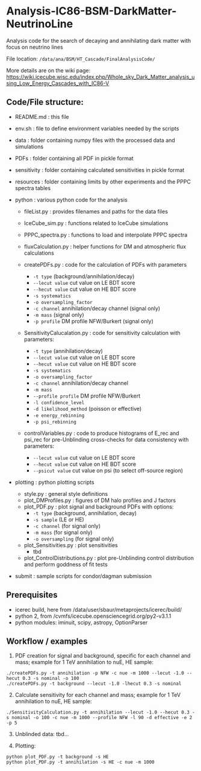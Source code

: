 # Analysis-IC86-BSM-DarkMatter-NeutrinoLine
Analysis code for the search of decaying and annihilating dark matter with focus on neutrino lines

File location: `/data/ana/BSM/HT_Cascade/FinalAnalysisCode/`

More details are on the wiki page: https://wiki.icecube.wisc.edu/index.php/Whole_sky_Dark_Matter_analysis_using_Low_Energy_Cascades_with_IC86-V

## Code/File structure:
- README.md : this file
- env.sh : file to define environment variables needed by the scripts
- data : folder containing numpy files with the processed data and simulations
- PDFs : folder containing all PDF in pickle format
- sensitivity : folder containing calculated sensitivities in pickle format
- resources : folder containing limits by other experiments and the PPPC spectra tables
- python : various python code for the analysis
  - fileList.py : provides filenames and paths for the data files
  - IceCube_sim.py : functions related to IceCube simulations
  - PPPC_spectra.py : functions to load and interpolate PPPC spectra 
  - fluxCalculation.py : helper functions for DM and atmospheric flux calculations
  - createPDFs.py : code for the calculation of PDFs with parameters
    - `-t type` (background/annihilation/decay)
    - `--lecut value` cut value on LE BDT score
    - `--hecut value` cut value on HE BDT score
    - `-s systematics`
    - `-o oversampling_factor`
    - `-c channel` annihilation/decay channel (signal only)
    - `-m mass` (signal only)
    - `-p profile` DM profile NFW/Burkert (signal only)
    
  - SensitivityCalucalation.py : code for sensitivity calculation with parameters:
    - `-t type` (annihilation/decay)
    - `--lecut value` cut value on LE BDT score
    - `--hecut value` cut value on HE BDT score
    - `-s systematics`
    - `-o oversampling_factor`
    - `-c channel` annihilation/decay channel
    - `-m mass`
    - `--profile profile` DM profile NFW/Burkert
    - `-l confidence_level`
    - `-d likelihood_method` (poisson or effective)
    - `-e energy_rebinning`
    - `-p psi_rebinning`
  - controlVariables.py : code to produce histograms of E_rec and psi_rec for pre-Unblinding cross-checks for data consistency with parameters:
    - `--lecut value` cut value on LE BDT score
    - `--hecut value` cut value on HE BDT score
    - `--psicut value` cut value on psi (to select off-source region)

- plotting : python plotting scripts
  - style.py : general style definitions
  - plot_DMProfiles.py : figures of DM halo profiles and J factors
  - plot_PDF.py : plot signal and background PDFs with options:
    - `-t type` (background, annihilation, decay)
    - `-s sample` (LE or HE)
    - `-c channel` (for signal only)
    - `-m mass` (for signal only)
    - `-o oversampling` (for signal only)
  - plot_Sensitivities.py : plot sensitivities
    - tbd
  - plot_ControlDistributions.py : plot pre-Unblinding control distribution and perform goddness of fit tests

- submit : sample scripts for condor/dagman submission


## Prerequisites
- icerec build, here from /data/user/sbaur/metaprojects/icerec/build/
- python 2, from /cvmfs/icecube.opensciencegrid.org/py2-v3.1.1
- python modules: iminuit, scipy, astropy, OptionParser

## Workflow / examples

1. PDF creation for signal and background, specific for each channel and mass; example for 1 TeV annihilation to nuE, HE sample:
```
./createPDFs.py -t annihilation -p NFW -c nue -m 1000 --lecut -1.0 --hecut 0.3 -s nominal -o 100
./createPDFs.py -t background --lecut -1.0 -lhecut 0.3 -s nominal
```

2. Calculate sensitivity for each channel and mass; example for 1 TeV annihilation to nuE, HE sample:
```
./SensitivityCalculation.py -t annihilation --lecut -1.0 --hecut 0.3 -s nominal -o 100 -c nue -m 1000 --profile NFW -l 90 -d effective -e 2 -p 5
```

3. Unblinded data: tbd...

4. Plotting:
```
python plot_PDF.py -t background -s HE
python plot_PDF.py -t annihilation -s HE -c nue -m 1000
```
